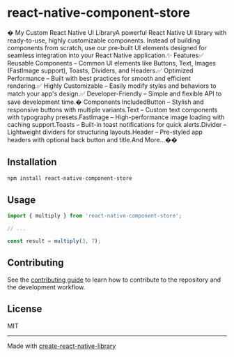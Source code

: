 # react-native-component-store

� My Custom React Native UI LibraryA powerful React Native UI library with ready-to-use, highly customizable components. Instead of building components from scratch, use our pre-built UI elements designed for seamless integration into your React Native application.✨ Features✅ Reusable Components – Common UI elements like Buttons, Text, Images (FastImage support), Toasts, Dividers, and Headers.✅ Optimized Performance – Built with best practices for smooth and efficient rendering.✅ Highly Customizable – Easily modify styles and behaviors to match your app's design.✅ Developer-Friendly – Simple and flexible API to save development time.� Components IncludedButton – Stylish and responsive buttons with multiple variants.Text – Custom text components with typography presets.FastImage – High-performance image loading with caching support.Toasts – Built-in toast notifications for quick alerts.Divider – Lightweight dividers for structuring layouts.Header – Pre-styled app headers with optional back button and title.And More...��

## Installation

```sh
npm install react-native-component-store
```

## Usage


```js
import { multiply } from 'react-native-component-store';

// ...

const result = multiply(3, 7);
```


## Contributing

See the [contributing guide](CONTRIBUTING.md) to learn how to contribute to the repository and the development workflow.

## License

MIT

---

Made with [create-react-native-library](https://github.com/callstack/react-native-builder-bob)
